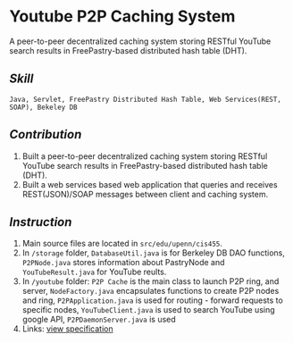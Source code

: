 Youtube P2P Caching System
==========================

A peer-to-peer decentralized caching system storing RESTful YouTube search results in FreePastry-based distributed hash table (DHT).

## _Skill_
    Java, Servlet, FreePastry Distributed Hash Table, Web Services(REST, SOAP), Bekeley DB

## _Contribution_
1. Built a peer-to-peer decentralized caching system storing RESTful YouTube search results in FreePastry-based distributed hash table (DHT).
2. Built a web services based web application that queries and receives REST(JSON)/SOAP messages between client and caching system.

## _Instruction_
1. Main source files are located in `src/edu/upenn/cis455`.
2. In `/storage` folder, `DatabaseUtil.java` is for Berkeley DB DAO functions, `P2PNode.java` stores information about PastryNode and `YouTubeResult.java` for YouTube reults.
3. In `/youtube` folder: `P2P Cache` is the main class to launch P2P ring, and server, `NodeFactory.java` encapsulates functions to create P2P nodes and ring, `P2PApplication.java` is used for routing - forward requests to specific nodes, `YouTubeClient.java` is used to search YouTube using google API, 
`P2PDaemonServer.java` is used 
4. Links: [view specification](http://www.cis.upenn.edu/~cis455/handouts/Homework-3.pdf)
